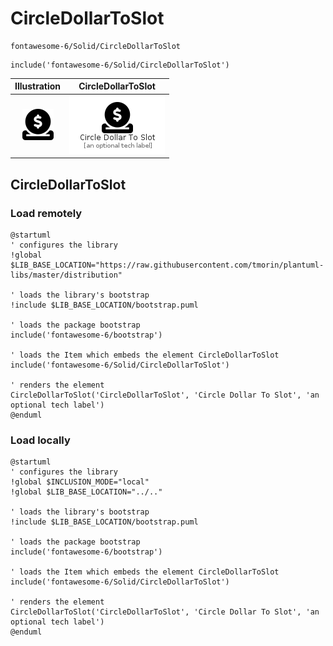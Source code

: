 # CircleDollarToSlot


```text
fontawesome-6/Solid/CircleDollarToSlot
```

```text
include('fontawesome-6/Solid/CircleDollarToSlot')
```



| Illustration | CircleDollarToSlot |
| :---: | :---: |
| ![illustration for Illustration](../../fontawesome-6/Solid/CircleDollarToSlot.png) | ![illustration for CircleDollarToSlot](../../fontawesome-6/Solid/CircleDollarToSlot.Local.png) |




## CircleDollarToSlot

### Load remotely
```plantuml
@startuml
' configures the library
!global $LIB_BASE_LOCATION="https://raw.githubusercontent.com/tmorin/plantuml-libs/master/distribution"

' loads the library's bootstrap
!include $LIB_BASE_LOCATION/bootstrap.puml

' loads the package bootstrap
include('fontawesome-6/bootstrap')

' loads the Item which embeds the element CircleDollarToSlot
include('fontawesome-6/Solid/CircleDollarToSlot')

' renders the element
CircleDollarToSlot('CircleDollarToSlot', 'Circle Dollar To Slot', 'an optional tech label')
@enduml
```

### Load locally
```plantuml
@startuml
' configures the library
!global $INCLUSION_MODE="local"
!global $LIB_BASE_LOCATION="../.."

' loads the library's bootstrap
!include $LIB_BASE_LOCATION/bootstrap.puml

' loads the package bootstrap
include('fontawesome-6/bootstrap')

' loads the Item which embeds the element CircleDollarToSlot
include('fontawesome-6/Solid/CircleDollarToSlot')

' renders the element
CircleDollarToSlot('CircleDollarToSlot', 'Circle Dollar To Slot', 'an optional tech label')
@enduml
```

